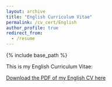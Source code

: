 ```yaml
---
layout: archive
title: "English Curriculum Vitae"
permalink: /cv_cert/English
author_profile: true
redirect_from:
  - /resume
---
```

{% include base_path %}

This is my English Curriculum Vitae:

[Download the PDF of my English CV here](http://jonathanigler.github.io/files/CV_JonathanIgler_ENG.pdf)


